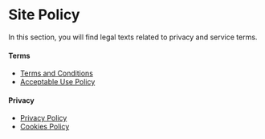 # Site Policy

In this section, you will find legal texts related to privacy and service terms.

#### Terms

- [Terms and Conditions](/docs/legal/terms/terms-and-conditions/)
- [Acceptable Use Policy](/docs/legal/terms/acceptable-use-policy/)

#### Privacy

- [Privacy Policy](/docs/legal/privacy/privacy-policy/)
- [Cookies Policy](/docs/legal/privacy/cookies-policy/)
